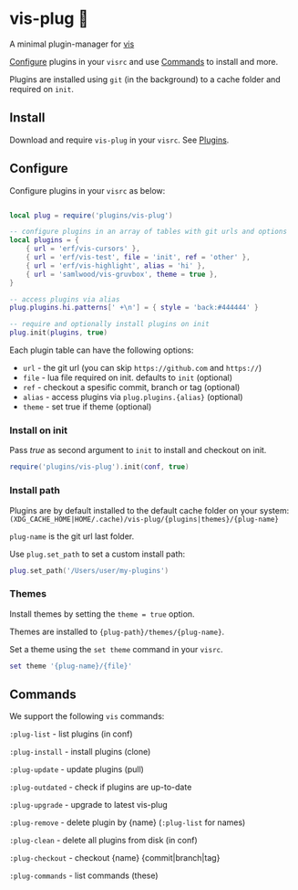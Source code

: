 # vis-plug 🍜

A minimal plugin-manager for [vis](https://github.com/martanne/vis)

[Configure](#Configure) plugins in your `visrc` and use [Commands](#Commands) to install and more.

Plugins are installed using `git` (in the background) to a cache folder and required on `init`.

## Install

Download and require `vis-plug` in your `visrc`. See [Plugins](https://github.com/martanne/vis/wiki/Plugins).

## Configure

Configure plugins in your `visrc` as below:

```Lua

local plug = require('plugins/vis-plug')

-- configure plugins in an array of tables with git urls and options 
local plugins = {
	{ url = 'erf/vis-cursors' },
	{ url = 'erf/vis-test', file = 'init', ref = 'other' },
	{ url = 'erf/vis-highlight', alias = 'hi' },
	{ url = 'samlwood/vis-gruvbox', theme = true },
}

-- access plugins via alias
plug.plugins.hi.patterns[' +\n'] = { style = 'back:#444444' }

-- require and optionally install plugins on init
plug.init(plugins, true)
```

Each plugin table can have the following options:

- `url` - the git url (you can skip `https://github.com` and `https://`)
- `file` - lua file required on init. defaults to `init` (optional)
- `ref` - checkout a spesific commit, branch or tag (optional)
- `alias` - access plugins via `plug.plugins.{alias}` (optional)
- `theme` - set true if theme (optional)

### Install on init

Pass *true* as second argument to `init` to install and checkout on init.

```Lua
require('plugins/vis-plug').init(conf, true)
```

### Install path

Plugins are by default installed to the default cache folder on your system: 
`(XDG_CACHE_HOME|HOME/.cache)/vis-plug/{plugins|themes}/{plug-name}`

`plug-name` is the git url last folder.

Use `plug.set_path` to set a custom install path:

```Lua
plug.set_path('/Users/user/my-plugins')
```

### Themes

Install themes by setting the `theme = true` option.

Themes are installed to `{plug-path}/themes/{plug-name}`.

Set a theme using the `set theme` command in your `visrc`.

```Lua
set theme '{plug-name}/{file}'
```

## Commands

We support the following `vis` commands:

`:plug-list` - list plugins (in conf)

`:plug-install` - install plugins (clone)

`:plug-update` - update plugins (pull)

`:plug-outdated` - check if plugins are up-to-date

`:plug-upgrade` - upgrade to latest vis-plug

`:plug-remove` - delete plugin by {name} (`:plug-list` for names)

`:plug-clean` - delete all plugins from disk (in conf)

`:plug-checkout` - checkout {name} {commit|branch|tag}

`:plug-commands` - list commands (these)
